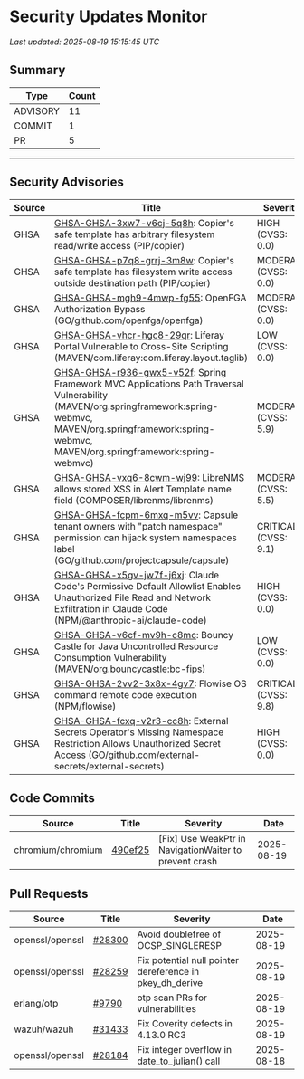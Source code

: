 # Security Updates Monitor

*Last updated: 2025-08-19 15:15:45 UTC*

## Summary
| Type | Count |
|------|-------|
| ADVISORY | 11 |
| COMMIT | 1 |
| PR | 5 |

---

## Security Advisories

| Source | Title | Severity | Date |
|--------|-------|----------|------|
| GHSA | [GHSA-GHSA-3xw7-v6cj-5q8h](https://github.com/advisories/GHSA-3xw7-v6cj-5q8h): Copier's safe template has arbitrary filesystem read/write access (PIP/copier) | HIGH (CVSS: 0.0) | 2025-08-18 |
| GHSA | [GHSA-GHSA-p7q8-grrj-3m8w](https://github.com/advisories/GHSA-p7q8-grrj-3m8w): Copier's safe template has filesystem write access outside destination path (PIP/copier) | MODERATE (CVSS: 0.0) | 2025-08-18 |
| GHSA | [GHSA-GHSA-mgh9-4mwp-fg55](https://github.com/advisories/GHSA-mgh9-4mwp-fg55): OpenFGA Authorization Bypass  (GO/github.com/openfga/openfga) | MODERATE (CVSS: 0.0) | 2025-08-18 |
| GHSA | [GHSA-GHSA-vhcr-hgc8-29qr](https://github.com/advisories/GHSA-vhcr-hgc8-29qr): Liferay Portal Vulnerable to Cross-Site Scripting  (MAVEN/com.liferay:com.liferay.layout.taglib) | LOW (CVSS: 0.0) | 2025-08-18 |
| GHSA | [GHSA-GHSA-r936-gwx5-v52f](https://github.com/advisories/GHSA-r936-gwx5-v52f): Spring Framework MVC Applications Path Traversal Vulnerability (MAVEN/org.springframework:spring-webmvc, MAVEN/org.springframework:spring-webmvc, MAVEN/org.springframework:spring-webmvc) | MODERATE (CVSS: 5.9) | 2025-08-18 |
| GHSA | [GHSA-GHSA-vxq6-8cwm-wj99](https://github.com/advisories/GHSA-vxq6-8cwm-wj99): LibreNMS allows stored XSS in Alert Template name field (COMPOSER/librenms/librenms) | MODERATE (CVSS: 5.5) | 2025-08-18 |
| GHSA | [GHSA-GHSA-fcpm-6mxq-m5vv](https://github.com/advisories/GHSA-fcpm-6mxq-m5vv): Capsule tenant owners with "patch namespace" permission can hijack system namespaces label (GO/github.com/projectcapsule/capsule) | CRITICAL (CVSS: 9.1) | 2025-08-18 |
| GHSA | [GHSA-GHSA-x5gv-jw7f-j6xj](https://github.com/advisories/GHSA-x5gv-jw7f-j6xj): Claude Code's Permissive Default Allowlist Enables Unauthorized File Read and Network Exfiltration in Claude Code (NPM/@anthropic-ai/claude-code) | HIGH (CVSS: 0.0) | 2025-08-18 |
| GHSA | [GHSA-GHSA-v6cf-mv9h-c8mc](https://github.com/advisories/GHSA-v6cf-mv9h-c8mc): Bouncy Castle for Java Uncontrolled Resource Consumption Vulnerability (MAVEN/org.bouncycastle:bc-fips) | LOW (CVSS: 0.0) | 2025-08-16 |
| GHSA | [GHSA-GHSA-2vv2-3x8x-4gv7](https://github.com/advisories/GHSA-2vv2-3x8x-4gv7): Flowise OS command remote code execution (NPM/flowise) | CRITICAL (CVSS: 9.8) | 2025-08-14 |
| GHSA | [GHSA-GHSA-fcxq-v2r3-cc8h](https://github.com/advisories/GHSA-fcxq-v2r3-cc8h): External Secrets Operator's Missing Namespace Restriction Allows Unauthorized Secret Access (GO/github.com/external-secrets/external-secrets) | HIGH (CVSS: 0.0) | 2025-08-13 |

## Code Commits

| Source | Title | Severity | Date |
|--------|-------|----------|------|
| chromium/chromium | [490ef25](https://github.com/chromium/chromium/commit/490ef25b449c5c0f8ff07bcc73ef88e6d3ae23e2) | [Fix] Use WeakPtr in NavigationWaiter to prevent crash | 2025-08-19 |

## Pull Requests

| Source | Title | Severity | Date |
|--------|-------|----------|------|
| openssl/openssl | [#28300](https://github.com/openssl/openssl/pull/28300) | Avoid doublefree of OCSP_SINGLERESP | 2025-08-19 |
| openssl/openssl | [#28259](https://github.com/openssl/openssl/pull/28259) | Fix potential null pointer dereference in pkey_dh_derive | 2025-08-19 |
| erlang/otp | [#9790](https://github.com/erlang/otp/pull/9790) | otp scan PRs for vulnerabilities | 2025-08-19 |
| wazuh/wazuh | [#31433](https://github.com/wazuh/wazuh/pull/31433) | Fix Coverity defects in 4.13.0 RC3 | 2025-08-19 |
| openssl/openssl | [#28184](https://github.com/openssl/openssl/pull/28184) | Fix integer overflow in date_to_julian() call | 2025-08-18 |

